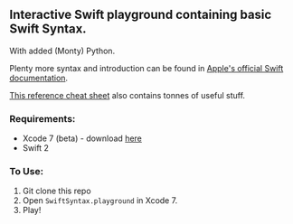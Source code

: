 ## Interactive Swift playground containing basic Swift Syntax.

With added (Monty) Python.

Plenty more syntax and introduction can be found in [Apple's official Swift documentation](https://developer.apple.com/library/ios/documentation/Swift/Conceptual/Swift_Programming_Language/index.html#//apple_ref/doc/uid/TP40014097-CH3-ID0).

[This reference cheat sheet](https://github.com/iwasrobbed/Swift-CheatSheet) also contains tonnes of useful stuff.

### Requirements:
* Xcode 7 (beta) - download [here](https://developer.apple.com/xcode/downloads/)
* Swift 2

### To Use:

1. Git clone this repo
2. Open `SwiftSyntax.playground` in Xcode 7.
3. Play!
